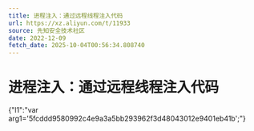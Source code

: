 ```yaml
---
title: 进程注入：通过远程线程注入代码
url: https://xz.aliyun.com/t/11933
source: 先知安全技术社区
date: 2022-12-09
fetch_date: 2025-10-04T00:56:34.808740
---
```


# 进程注入：通过远程线程注入代码

{"l1":"var arg1='5fcddd9580992c4e9a3a5bb293962f3d48043012e9401eb41b';"}